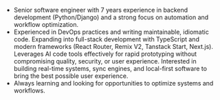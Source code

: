 - Senior software engineer with 7 years experience in backend
development (Python/Django) and a strong focus on automation and
workflow optimization.
- Experienced in DevOps practices and writing
maintainable, idiomatic code. Expanding into full-stack development with
TypeScript and modern frameworks (React Router, Remix V2, Tanstack
Start, Next.js). Leverages AI code tools effectively for rapid prototyping
without compromising quality, security, or user experience. Interested
in building real-time systems, sync engines, and local-first software to
bring the best possible user experience.
- Always learning and looking for
opportunities to optimize systems and workflows.

